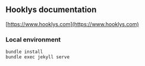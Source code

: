 ## Hooklys documentation

[https://www.hooklys.com](https://www.hooklys.com)

### Local environment

```
bundle install
bundle exec jekyll serve
```
